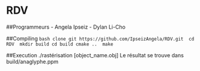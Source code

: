 # RDV
##Programmeurs 
	- Angela Ipseiz 
	- Dylan Li-Cho

##Compiling
	```bash
	clone git https://github.com/IpseizAngela/RDV.git 
	cd RDV 
	mkdir build
	cd build cmake .. 
	make
	```

##Execution 
	./rastérisation [object_name.obj]
	Le résultat se trouve dans build/anaglyphe.ppm
